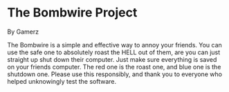# The Bombwire Project
By Gamerz


The Bombwire is a simple and effective way to annoy your friends. You can use the safe one to absolutely roast the HELL out of them, are you can just straight up shut down their
computer. Just make sure everything is saved on your friends computer. The red one is the roast one, and blue one is the shutdown one.
Please use this responsibly, and thank you to everyone who helped unknowingly test the software.
